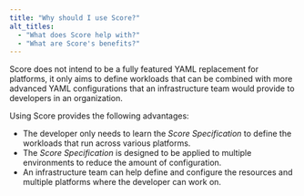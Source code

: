 ```yaml
---
title: "Why should I use Score?"
alt_titles:
  - "What does Score help with?"
  - "What are Score's benefits?"
---
```


Score does not intend to be a fully featured YAML replacement for platforms, it only aims to define workloads that can be combined with more advanced YAML configurations that an infrastructure team would provide to developers in an organization.

Using Score provides the following advantages:

- The developer only needs to learn the _Score Specification_ to define the workloads that run across various platforms.
- The _Score Specification_ is designed to be applied to multiple environments to reduce the amount of configuration.
- An infrastructure team can help define and configure the resources and multiple platforms where the developer can work on.
